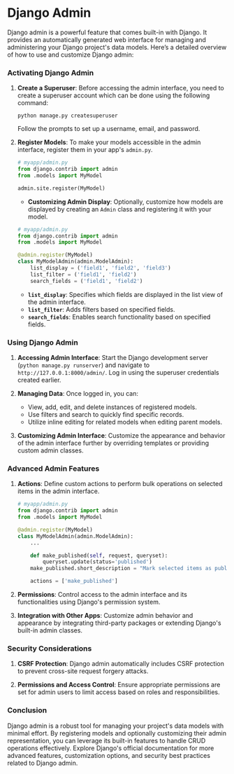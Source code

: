 # Django Admin

Django admin is a powerful feature that comes built-in with Django. It provides an automatically generated web interface for managing and administering your Django project's data models. Here’s a detailed overview of how to use and customize Django admin:

### Activating Django Admin

1. **Create a Superuser**: Before accessing the admin interface, you need to create a superuser account which can be done using the following command:
   
   ```
   python manage.py createsuperuser
   ```
   Follow the prompts to set up a username, email, and password.

2. **Register Models**: To make your models accessible in the admin interface, register them in your app's `admin.py`.

   ```python
   # myapp/admin.py
   from django.contrib import admin
   from .models import MyModel

   admin.site.register(MyModel)
   ```

   - **Customizing Admin Display**: Optionally, customize how models are displayed by creating an `Admin` class and registering it with your model.

   ```python
   # myapp/admin.py
   from django.contrib import admin
   from .models import MyModel

   @admin.register(MyModel)
   class MyModelAdmin(admin.ModelAdmin):
       list_display = ('field1', 'field2', 'field3')
       list_filter = ('field1', 'field2')
       search_fields = ('field1', 'field2')
   ```

   - **`list_display`**: Specifies which fields are displayed in the list view of the admin interface.
   - **`list_filter`**: Adds filters based on specified fields.
   - **`search_fields`**: Enables search functionality based on specified fields.

### Using Django Admin

1. **Accessing Admin Interface**: Start the Django development server (`python manage.py runserver`) and navigate to `http://127.0.0.1:8000/admin/`. Log in using the superuser credentials created earlier.

2. **Managing Data**: Once logged in, you can:
   - View, add, edit, and delete instances of registered models.
   - Use filters and search to quickly find specific records.
   - Utilize inline editing for related models when editing parent models.

3. **Customizing Admin Interface**: Customize the appearance and behavior of the admin interface further by overriding templates or providing custom admin classes.

### Advanced Admin Features

1. **Actions**: Define custom actions to perform bulk operations on selected items in the admin interface.

   ```python
   # myapp/admin.py
   from django.contrib import admin
   from .models import MyModel

   @admin.register(MyModel)
   class MyModelAdmin(admin.ModelAdmin):
       ...

       def make_published(self, request, queryset):
           queryset.update(status='published')
       make_published.short_description = "Mark selected items as published"

       actions = ['make_published']
   ```

2. **Permissions**: Control access to the admin interface and its functionalities using Django's permission system.

3. **Integration with Other Apps**: Customize admin behavior and appearance by integrating third-party packages or extending Django's built-in admin classes.

### Security Considerations

1. **CSRF Protection**: Django admin automatically includes CSRF protection to prevent cross-site request forgery attacks.

2. **Permissions and Access Control**: Ensure appropriate permissions are set for admin users to limit access based on roles and responsibilities.

### Conclusion

Django admin is a robust tool for managing your project's data models with minimal effort. By registering models and optionally customizing their admin representation, you can leverage its built-in features to handle CRUD operations effectively. Explore Django's official documentation for more advanced features, customization options, and security best practices related to Django admin.